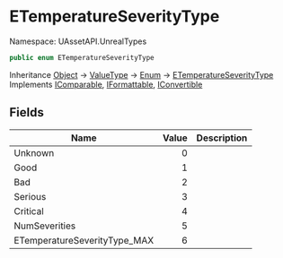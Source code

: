 # ETemperatureSeverityType

Namespace: UAssetAPI.UnrealTypes

```csharp
public enum ETemperatureSeverityType
```

Inheritance [Object](https://docs.microsoft.com/en-us/dotnet/api/system.object) → [ValueType](https://docs.microsoft.com/en-us/dotnet/api/system.valuetype) → [Enum](https://docs.microsoft.com/en-us/dotnet/api/system.enum) → [ETemperatureSeverityType](./uassetapi.unrealtypes.etemperatureseveritytype.md)<br>
Implements [IComparable](https://docs.microsoft.com/en-us/dotnet/api/system.icomparable), [IFormattable](https://docs.microsoft.com/en-us/dotnet/api/system.iformattable), [IConvertible](https://docs.microsoft.com/en-us/dotnet/api/system.iconvertible)

## Fields

| Name | Value | Description |
| --- | --: | --- |
| Unknown | 0 |  |
| Good | 1 |  |
| Bad | 2 |  |
| Serious | 3 |  |
| Critical | 4 |  |
| NumSeverities | 5 |  |
| ETemperatureSeverityType_MAX | 6 |  |
